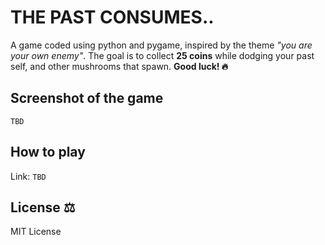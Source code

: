 # THE PAST CONSUMES..
A game coded using python and pygame, inspired by the theme _"you are your own enemy"_. The goal is to collect **25 coins** while dodging your past self, and other mushrooms that spawn. **Good luck! 🔥**

## Screenshot of the game
`TBD`

## How to play
Link: `TBD`

## License ⚖️
MIT License
